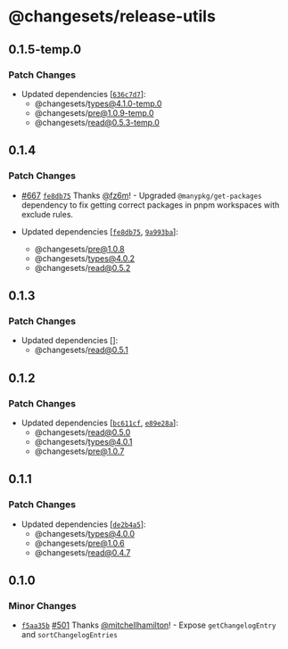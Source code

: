 # @changesets/release-utils

## 0.1.5-temp.0

### Patch Changes

- Updated dependencies [[`636c7d7`](https://github.com/changesets/changesets/commit/636c7d7c9333664c91cd4d0ff678d5acb17256ad)]:
  - @changesets/types@4.1.0-temp.0
  - @changesets/pre@1.0.9-temp.0
  - @changesets/read@0.5.3-temp.0

## 0.1.4

### Patch Changes

- [#667](https://github.com/atlassian/changesets/pull/667) [`fe8db75`](https://github.com/atlassian/changesets/commit/fe8db7500f81caea9064f8bec02bcb77e0fd8fce) Thanks [@fz6m](https://github.com/fz6m)! - Upgraded `@manypkg/get-packages` dependency to fix getting correct packages in pnpm workspaces with exclude rules.

- Updated dependencies [[`fe8db75`](https://github.com/atlassian/changesets/commit/fe8db7500f81caea9064f8bec02bcb77e0fd8fce), [`9a993ba`](https://github.com/atlassian/changesets/commit/9a993ba09629c1620d749432520470cec49d3a96)]:
  - @changesets/pre@1.0.8
  - @changesets/types@4.0.2
  - @changesets/read@0.5.2

## 0.1.3

### Patch Changes

- Updated dependencies []:
  - @changesets/read@0.5.1

## 0.1.2

### Patch Changes

- Updated dependencies [[`bc611cf`](https://github.com/atlassian/changesets/commit/bc611cf2104ff8170e9ea8acb10952ea8cc2a784), [`e89e28a`](https://github.com/atlassian/changesets/commit/e89e28a05f5fa43307db73812a6bcd269b62ddee)]:
  - @changesets/read@0.5.0
  - @changesets/types@4.0.1
  - @changesets/pre@1.0.7

## 0.1.1

### Patch Changes

- Updated dependencies [[`de2b4a5`](https://github.com/atlassian/changesets/commit/de2b4a5a7b244a37d94625bcb70ecde9dde5b612)]:
  - @changesets/types@4.0.0
  - @changesets/pre@1.0.6
  - @changesets/read@0.4.7

## 0.1.0

### Minor Changes

- [`f5aa35b`](https://github.com/atlassian/changesets/commit/f5aa35b2818c9a1b448627eb9c2da8ee50a4fbca) [#501](https://github.com/atlassian/changesets/pull/501) Thanks [@mitchellhamilton](https://github.com/mitchellhamilton)! - Expose `getChangelogEntry` and `sortChangelogEntries`
